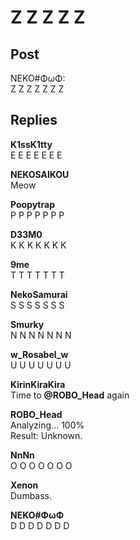 # Z Z Z Z Z
## Post
NEKO#ΦωΦ:<br>
Z Z Z Z Z Z Z 



## Replies
**K1ssK1tty**<br>
E E E E E E E

**NEKOSAIKOU**<br>
Meow

**Poopytrap**<br>
P P P P P P P 

**D33M0**<br>
K K K K K K K

**9me**<br>
T T T T T T T 

**NekoSamurai**<br>
S S S S S S S

**Smurky**<br>
N N N N N N N 

**w_Rosabel_w**<br>
U U U U U U U

**KirinKiraKira**<br>
Time to **@ROBO\_Head** again

**ROBO_Head**<br>
Analyzing... 100%<br>
Result: Unknown.

**NnNn**<br>
O O O O O O O 

**Xenon**<br>
Dumbass.

**NEKO#ΦωΦ**<br>
D D D D D D D 

